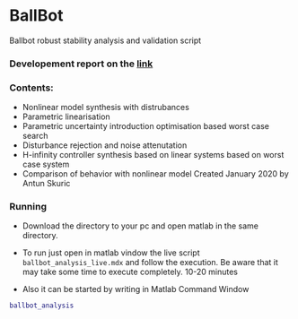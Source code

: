 # BallBot

Ballbot robust stability analysis and validation script

### Developement report on the [link](https://docs.google.com/document/d/1KuV1hnbRlKuDTEC0jqM1Jo_AfO3jm5TrJKgC7SyZZuM/edit?usp=sharing)

### Contents:
- Nonlinear model synthesis with distrubances
- Parametric linearisation 
- Parametric uncertainty introduction
optimisation based worst case search
- Disturbance rejection and noise attenutation
- H-infinity controller synthesis
based on linear systems 
based on worst case system
- Comparison of behavior with nonlinear model
Created January 2020 by Antun Skuric

### Running
- Download the directory to your pc and open matlab in the same directory. 

- To run just open in matlab vindow the live script `ballbot_analysis_live.mdx` and follow the execution. 
Be aware that it may take some time to execute completely. 10-20 minutes 

- Also it can be started by writing in Matlab Command Window
```Matlab
ballbot_analysis
```

